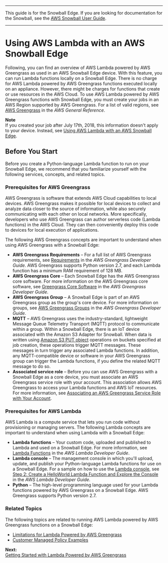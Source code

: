 --------

This guide is for the Snowball Edge\. If you are looking for documentation for the Snowball, see the [AWS Snowball User Guide](http://docs.aws.amazon.com/snowball/latest/ug/whatissnowball.html)\.

--------

# Using AWS Lambda with an AWS Snowball Edge<a name="using-lambda-old"></a>

Following, you can find an overview of AWS Lambda powered by AWS Greengrass as used in an AWS Snowball Edge device\. With this feature, you can run Lambda functions locally on a Snowball Edge\. There is no charge for AWS Lambda powered by AWS Greengrass functions executed locally on an appliance\. However, there might be charges for functions that create or use resources in the AWS Cloud\. To use AWS Lambda powered by AWS Greengrass functions with Snowball Edge, you must create your jobs in an AWS Region supported by AWS Greengrass\. For a list of valid regions, see [AWS Greengrass](http://docs.aws.amazon.com/general/latest/gr/rande.html#greengrass_region) in the *AWS General Reference*\.

**Note**  
If you created your job after July 17th, 2018, this information doesn't apply to your device\. Instead, see [Using AWS Lambda with an AWS Snowball Edge](using-lambda.md)\.

## Before You Start<a name="function-recommendations-old"></a>

Before you create a Python\-language Lambda function to run on your Snowball Edge, we recommend that you familiarize yourself with the following services, concepts, and related topics\.

### Prerequisites for AWS Greengrass<a name="greengrass-rec-old"></a>

AWS Greengrass is software that extends AWS Cloud capabilities to local devices\. AWS Greengrass makes it possible for local devices to collect and analyze data closer to the source of information, while also securely communicating with each other on local networks\. More specifically, developers who use AWS Greengrass can author serverless code \(Lambda functions\) in the AWS Cloud\. They can then conveniently deploy this code to devices for local execution of applications\.

The following AWS Greengrass concepts are important to understand when using AWS Greengrass with a Snowball Edge:
+ **AWS Greengrass Requirements** – For a full list of AWS Greengrass requirements, see [Requirements](http://docs.aws.amazon.com/greengrass/latest/developerguide/gg-gs.html#gg-requirements) in the *AWS Greengrass Developer Guide*\. AWS Greengrass supports Python version 2\.7, and each Lambda function has a minimum RAM requirement of 128 MB\.
+ **AWS Greengrass Core** – Each Snowball Edge has the AWS Greengrass core software\. For more information on the AWS Greengrass core software, see [Greengrass Core Software](http://docs.aws.amazon.com/greengrass/latest/developerguide/what-is-gg.html#gg-core) in the *AWS Greengrass Developer Guide*\.
+ **AWS Greengrass Group** – A Snowball Edge is part of an AWS Greengrass group as the group's core device\. For more information on groups, see [AWS Greengrass Groups](http://docs.aws.amazon.com/greengrass/latest/developerguide/what-is-gg.html#gg-group) in the *AWS Greengrass Developer Guide*\.
+ **MQTT** – AWS Greengrass uses the industry\-standard, lightweight Message Queue Telemetry Transport \(MQTT\) protocol to communicate within a group\. Within a Snowball Edge, there is an IoT device associated with the Amazon S3 Adapter for Snowball\. When data is written using [Amazon S3 PUT object](http://docs.aws.amazon.com/AmazonS3/latest/API/RESTObjectPUT.html) operations on buckets specified at job creation, these operations trigger MQTT messages\. These messages in turn trigger any associated Lambda functions\. In addition, any MQTT\-compatible device or software in your AWS Greengrass group can trigger the Lambda functions, if you define the related MQTT message to do so\.
+ **Associated service role** – Before you can use AWS Greengrass with a Snowball Edge as a core device, you must associate an AWS Greengrass service role with your account\. This association allows AWS Greengrass to access your Lambda functions and AWS IoT resources\. For more information, see [Associating an AWS Greengrass Service Role with Your Account](function-getting-started.md#gg-associate-role)\.

### Prerequisites for AWS Lambda<a name="lambda-rec-old"></a>

AWS Lambda is a compute service that lets you run code without provisioning or managing servers\. The following Lambda concepts are important to understand when using Lambda with a Snowball Edge:
+ **Lambda functions** – Your custom code, uploaded and published to Lambda and used on a Snowball Edge\. For more information, see [Lambda Functions](http://docs.aws.amazon.com/lambda/latest/dg/lambda-introduction-function.html) in the *AWS Lambda Developer Guide*\.
+ **Lambda console** – The management console in which you'll upload, update, and publish your Python\-language Lambda functions for use on a Snowball Edge\. For a sample on how to use the [Lambda console](https://console.aws.amazon.com/lambda), see [Step 2: Create a HelloWorld Lambda Function and Explore the Console](http://docs.aws.amazon.com/lambda/latest/dg/getting-started-create-function.html) in the *AWS Lambda Developer Guide*\.
+ **Python** – The high\-level programming language used for your Lambda functions powered by AWS Greengrass on a Snowball Edge\. AWS Greengrass supports Python version 2\.7\.

### Related Topics<a name="function-related-old"></a>

The following topics are related to running AWS Lambda powered by AWS Greengrass functions on a Snowball Edge:
+ [Limitations for Lambda Powered by AWS Greengrass](limits.md#function-limits)
+ [Customer Managed Policy Examples](access-control-managing-permissions.md#access-policy-examples-for-sdk-cli)

**Next:**  
[Getting Started with Lambda Powered by AWS Greengrass](function-getting-started.md)
